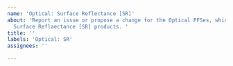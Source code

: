 ```yaml
---
name: 'Optical: Surface Reflectance [SR]'
about: 'Report an issue or propose a change for the Optical PFSes, which applies for
  Surface Reflaectance [SR] products. '
title: ''
labels: 'Optical: SR'
assignees: ''

---
```



